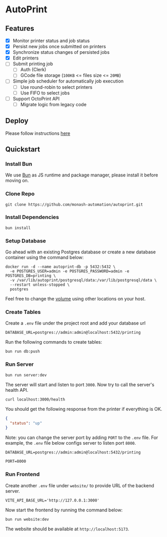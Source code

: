 # AutoPrint

## Features

- [x] Monitor printer status and job status
- [x] Persist new jobs once submitted on printers
- [x] Synchronize status changes of persisted jobs
- [x] Edit printers
- [ ] Submit printing job
    - [ ] Auth (Clerk)
    - [ ] GCode file storage (`100KB` <= files size <= `20MB`)
- [ ] Simple job scheduler for automatically job execution
    - [ ] Use round-robin to select printers
    - [ ] Use FIFO to select jobs
- [ ] Support OctoPrint API
    - [ ] Migrate logic from legacy code

## Deploy

Please follow instructions [here](./docs/deploy.md)

## Quickstart

### Install Bun

We use [Bun](https://bun.sh/) as JS runtime and package manager,
please install it before moving on.

### Clone Repo

```shell
git clone https://github.com/monash-automation/autoprint.git
```

### Install Dependencies

```shell
bun install
```

### Setup Database

Go ahead with an existing Postgres database or create a new database container using the command below:

```shell
docker run -d --name autoprint-db -p 5432:5432 \
  -e POSTGRES_USER=admin -e POSTGRES_PASSWORD=admin -e POSTGRES_DB=printing \
  -v /var/lib/autoprint/postgresql/data:/var/lib/postgresql/data \
  --restart unless-stopped \
  postgres
```

Feel free to change the [volume](https://docs.docker.com/reference/cli/docker/container/run/#volume) using other
locations on your host.

### Create Tables

Create a `.env` file under the project root and add your database url

```text
DATABASE_URL=postgres://admin:admin@localhost:5432/printing
```

Run the following commands to create tables:

```shell
bun run db:push
```

### Run Server

```shell
bun run server:dev
```

The server will start and listen to port `3000`.
Now try to call the server's health API.

```shell
curl localhost:3000/health
```

You should get the following response from the printer if everything is OK.

```json
{
  "status": "up"
}
```

Note: you can change the server port by adding `PORT` to the `.env` file.
For example, the `.env` file below configs server to listen port `8000`.

```text
DATABASE_URL=postgres://admin:admin@localhost:5432/printing

PORT=8000
```

### Run Frontend

Create another `.env` file under `website/` to provide URL of the backend server.

```text
VITE_API_BASE_URL='http://127.0.0.1:3000'
```

Now start the frontend by running the command below:

```shell
bun run website:dev
```

The website should be available at `http://localhost:5173`.
